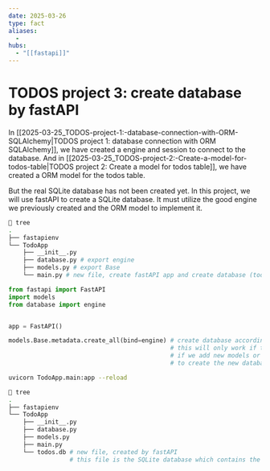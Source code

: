 ```yaml
---
date: 2025-03-26
type: fact
aliases:
  -
hubs:
  - "[[fastapi]]"
---
```


# TODOS project 3: create database by fastAPI

In [[2025-03-25_TODOS-project-1:-database-connection-with-ORM-SQLAlchemy|TODOS project 1: database connection with ORM SQLAlchemy]], we have created a engine and session to connect to the database. And in [[2025-03-25_TODOS-project-2:-Create-a-model-for-todos-table|TODOS project 2: Create a model for todos table]], we have created a ORM model for the todos table.

But the real SQLite database has not been created yet. In this project, we will use fastAPI to create a SQLite database. It must utilize the good engine we previously created and the ORM model to implement it.

```sh
 tree
.
├── fastapienv
└── TodoApp
    ├── __init__.py
    ├── database.py # export engine
    ├── models.py # export Base
    └── main.py # new file, create fastAPI app and create database (todos.db)
```

```py
from fastapi import FastAPI
import models
from database import engine


app = FastAPI()

models.Base.metadata.create_all(bind=engine) # create database according to the ORM model
                                             # this will only work if the `todos.db` file does not exist
                                             # if we add new models or change the existing models, we need to delete the `todos.db` file and run the application again
                                             # to create the new database

```

```sh
uvicorn TodoApp.main:app --reload

 tree
.
├── fastapienv
└── TodoApp
    ├── __init__.py
    ├── database.py
    ├── models.py
    ├── main.py
    └── todos.db # new file, created by fastAPI
                 # this file is the SQLite database which contains the todos table
```
